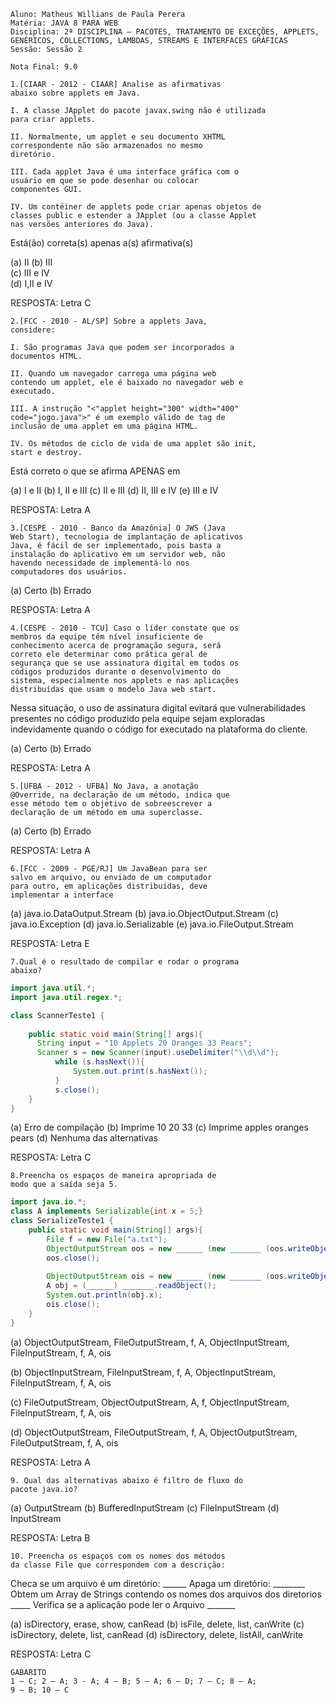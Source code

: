 ```
Aluno: Matheus Willians de Paula Perera
Matéria: JAVA 8 PARA WEB
Disciplina: 2ª DISCIPLINA – PACOTES, TRATAMENTO DE EXCEÇÕES, APPLETS, GENÉRICOS, COLLECTIONS, LAMBDAS, STREAMS E INTERFACES GRÁFICAS
Sessão: Sessão 2

Nota Final: 9.0
```


```
1.[CIAAR - 2012 - CIAAR] Analise as afirmativas
abaixo sobre applets em Java.

I. A classe JApplet do pacote javax.swing não é utilizada
para criar applets.

II. Normalmente, um applet e seu documento XHTML
correspondente não são armazenados no mesmo
diretório.

III. Cada applet Java é uma interface gráfica com o
usuário em que se pode desenhar ou colocar
componentes GUI.

IV. Um contëiner de applets pode criar apenas objetos de
classes public e estender a JApplet (ou a classe Applet
nas versões anteriores do Java). 
```

Está(ão) correta(s)
apenas a(s) afirmativa(s)

(a) II
(b) III  
(c) III e IV  
(d) I,II e IV

RESPOSTA: Letra C

```
2.[FCC - 2010 - AL/SP] Sobre a applets Java,
considere:

I. São programas Java que podem ser incorporados a
documentos HTML.

II. Quando um navegador carrega uma página web
contendo um applet, ele é baixado no navegador web e
executado.

III. A instrução "<"applet height="300" width="400"
code="jogo.java">" é um exemplo válido de tag de
inclusão de uma applet em uma página HTML.

IV. Os métodos de ciclo de vida de uma applet são init,
start e destroy.
```

Está correto o que se afirma APENAS em

(a) I e II
(b) I, II e III
(c) II e III
(d) II, III e IV
(e) III e IV

RESPOSTA: Letra A

```
3.[CESPE - 2010 - Banco da Amazônia] O JWS (Java
Web Start), tecnologia de implantação de aplicativos
Java, é fácil de ser implementado, pois basta a
instalação do aplicativo em um servidor web, não
havendo necessidade de implementá-lo nos
computadores dos usuários.
```

(a) Certo (b) Errado

RESPOSTA: Letra A

```
4.[CESPE - 2010 - TCU] Caso o líder constate que os
membros da equipe têm nível insuficiente de
conhecimento acerca de programação segura, será
correto ele determinar como prática geral de
segurança que se use assinatura digital em todos os
códigos produzidos durante o desenvolvimento do
sistema, especialmente nos applets e nas aplicações
distribuídas que usam o modelo Java web start.
```

Nessa situação, o uso de assinatura digital evitará que
vulnerabilidades presentes no código produzido pela
equipe sejam exploradas indevidamente quando o
código for executado na plataforma do cliente.

(a) Certo (b) Errado

RESPOSTA: Letra A

```
5.[UFBA - 2012 - UFBA] No Java, a anotação
@Override, na declaração de um método, indica que
esse método tem o objetivo de sobreescrever a
declaração de um método em uma superclasse.
```

(a) Certo (b) Errado

RESPOSTA: Letra A

```
6.[FCC - 2009 - PGE/RJ] Um JavaBean para ser
salvo em arquivo, ou enviado de um computador
para outro, em aplicações distribuídas, deve
implementar a interface
```

(a) java.io.DataOutput.Stream
(b) java.io.ObjectOutput.Stream
(c) java.io.Exception
(d) java.io.Serializable
(e) java.io.FileOutput.Stream

RESPOSTA: Letra E

```
7.Qual é o resultado de compilar e rodar o programa
abaixo?
```

```java
import java.util.*;
import java.util.regex.*;

class ScannerTeste1 {
    
    public static void main(String[] args){
      String input = "10 Applets 20 Oranges 33 Pears";
      Scanner s = new Scanner(input).useDelimiter("\\d\\d");
          while (s.hasNext()){
              System.out.print(s.hasNext());
          }
          s.close();
    }
}
```

(a) Erro de compilação
(b) Imprime 10 20 33
(c) Imprime apples oranges pears
(d) Nenhuma das alternativas


RESPOSTA: Letra C

```
8.Preencha os espaços de maneira apropriada de
modo que a saída seja 5.
```

```java
import java.io.*;
class A implements Serializable{int x = 5;}
class SerializeTeste1 {
    public static void main(String[] args){
        File f = new File("a.txt");
        ObjectOutputStream oos = new ______ (new _______ (oos.writeObject(new  _______ ())));
        oos.close();
      
        ObjectOutputStream ois = new ______ (new _______ (oos.writeObject(new  _______ ())));
        A obj = (______) _______.readObject();
        System.out.println(obj.x);
        ois.close();
    }
}
```

(a) ObjectOutputStream, FileOutputStream, f, A,
ObjectInputStream, FileInputStream, f, A, ois

(b) ObjectInputStream, FileInputStream, f, A,
ObjectInputStream, FileInputStream, f, A, ois

(c) FileOutputStream, ObjectOutputStream, A, f,
ObjectInputStream, FileInputStream, f, A, ois

(d) ObjectOutputStream, FileOutputStream, f, A,
ObjectOutputStream, FileOutputStream, f, A, ois

RESPOSTA: Letra A

```
9. Qual das alternativas abaixo é filtro de fluxo do
pacote java.io?
```

(a) OutputStream
(b) BufferedInputStream
(c) FileInputStream
(d) InputStream

RESPOSTA: Letra B

```
10. Preencha os espaços com os nomes dos métodos
da classe File que correspondem com a descrição:
```

Checa se um arquivo é um diretório: ______
Apaga um diretório: ________
Obtem um Array de Strings contendo os nomes dos arquivos dos diretorios _____
Verifica se a aplicação pode ler o Arquivo _______

(a) isDirectory, erase, show, canRead
(b) isFile, delete, list, canWrite
(c) isDirectory, delete, list, canRead
(d) isDirectory, delete, listAll, canWrite

RESPOSTA: Letra C

```
GABARITO 
1 – C; 2 – A; 3 - A; 4 – B; 5 – A; 6 – D; 7 – C; 8 – A; 
9 – B; 10 – C
```
